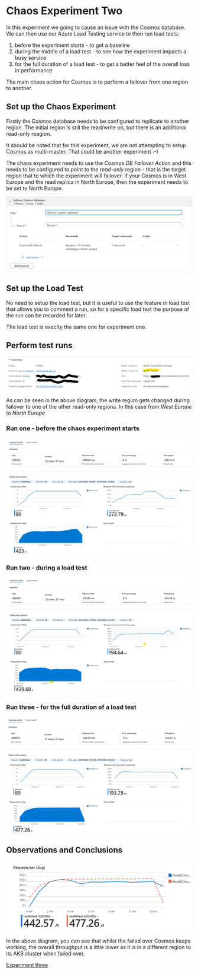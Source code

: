 # Chaos Experiment Two

In this experiment we going to cause an issue with the Cosmos database. We can then use our Azure Load Testing service to then run load tests:

1. before the experiment starts - to get a baseline
2. during the middle of a load test - to see how the experiment impacts a busy service
3. for the full duration of a load test - to get a better feel of the overall loss in performance

The main chaos action for Cosmos is to perform a failover from one region to another.

## Set up the Chaos Experiment

Firstly the Cosmos database needs to be configured to replicate to another region. The initial region is still the read/write on, but there is an additional read-only reagion. 

It should be noted that for this experiment, we are not attempting to setup Cosmos as multi-master. That could be another experiment :-)

The chaos experiment needs to use the *Cosmos DB Failover Action* and this needs to be configured to point to the *read-only* region - that is the target region that to which the experiment will failover. If your Cosmos is in West Europe and the read replica in North Europe, then the experiment needs to be set to North Europe.

![alt text](Humongous.Healthcare/images/chaos-cosmos-failover.png "Chaos Cosmos Experiment")

## Set up the Load Test 

No need to setup the load test, but it is useful to use the feature in load test that allows you to comment a run, so for a specific load test the purpose of the run can be recorded for later.

The load test is exaclty the same one for experiment one.

## Perform test runs

![alt text](Humongous.Healthcare/images/chaos-cosmos-failover-overview.png "Chaos Cosmos Changes")

As can be seen in the above diagram, the write region gets changed during failover to one of the other read-only regions. In this case from *West Europe* to *North Europe*

### Run one - before the chaos experiment starts

![alt text](Humongous.Healthcare/images/chaos-cosmos-failover-pretest-results.png "Test run before experiment")

### Run two - during a load test

![alt text](Humongous.Healthcare/images/chaos-cosmos-failover-test-results.png "Chaos Cosmos Run During Load Test")

### Run three - for the full duration of a load test

![alt text](Humongous.Healthcare/images/chaos-cosmos-failover-posttest-results.png "Chaos Cosmos Experiment")

## Observations and Conclusions

![alt text](Humongous.Healthcare/images/chaos-cosmos-failover-throughput-comparison.png "Comparison")

In the above diagram, you can see that whilst the failed over Cosmos keeps working, the overall throughput is a little lower as it is in a different region to its AKS cluster when failed over.

[Experiment three](experiment-three.md)
